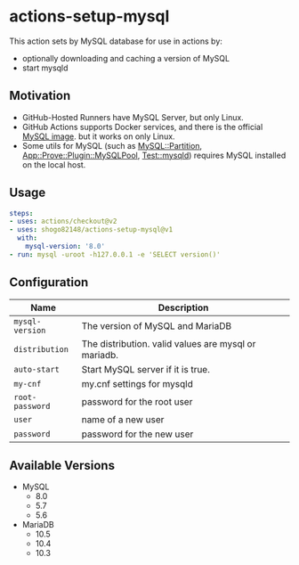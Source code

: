# actions-setup-mysql

This action sets by MySQL database for use in actions by:

- optionally downloading and caching a version of MySQL
- start mysqld

## Motivation

- GitHub-Hosted Runners have MySQL Server, but only Linux.
- GitHub Actions supports Docker services, and there is the official [MySQL image](https://hub.docker.com/_/mysql). but it works on only Linux.
- Some utils for MySQL (such as [MySQL::Partition](https://metacpan.org/pod/MySQL::Partition), [App::Prove::Plugin::MySQLPool](https://metacpan.org/pod/App::Prove::Plugin::MySQLPool), [Test::mysqld](https://metacpan.org/pod/Test::mysqld)) requires MySQL installed on the local host.

## Usage

```yaml
steps:
- uses: actions/checkout@v2
- uses: shogo82148/actions-setup-mysql@v1
  with:
    mysql-version: '8.0'
- run: mysql -uroot -h127.0.0.1 -e 'SELECT version()'
```

## Configuration

| Name | Description |
| --- | --- |
| `mysql-version` | The version of MySQL and MariaDB |
| `distribution` | The distribution. valid values are mysql or mariadb. |
| `auto-start` | Start MySQL server if it is true. |
| `my-cnf` | my.cnf settings for mysqld |
| `root-password` | password for the root user |
| `user` | name of a new user |
| `password` | password for the new user |

## Available Versions

- MySQL
    - 8.0
    - 5.7
    - 5.6
- MariaDB
    - 10.5
    - 10.4
    - 10.3
